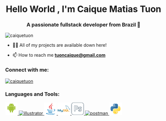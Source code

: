 <h1 align="center">Hello World , I'm Caique Matias Tuon</h1>  
<h3 align="center">A passionate fullstack developer from Brazil 🦾</h3>  
  
<p align="left"> <img src="https://komarev.com/ghpvc/?username=caiquetuon&label=Profile%20views&color=0e75b6&style=flat" alt="caiquetuon" /> </p>  
  
- 👨‍💻 All of my projects are available down here!
  
- 📫 How to reach me **tuoncaique@gmail.com**  
  
<h3 align="left">Connect with me:</h3>  
<p align="left">  
<a href="https://linkedin.com/in/caiquetuon" target="blank"><img align="center" src="https://cdn.jsdelivr.net/npm/simple-icons@3.0.1/icons/linkedin.svg" alt="caiquetuon" height="30" width="40" /></a>  
</p>  
  
<h3 align="left">Languages and Tools:</h3>  
<p align="left"> <a href="https://developer.android.com" target="_blank"> <img src="https://raw.githubusercontent.com/devicons/devicon/master/icons/android/android-original-wordmark.svg" alt="android" width="40" height="40"/> </a> <a href="https://www.adobe.com/in/products/illustrator.html" target="_blank"> <img src="https://www.vectorlogo.zone/logos/adobe_illustrator/adobe_illustrator-icon.svg" alt="illustrator" width="40" height="40"/> </a> <a href="https://www.java.com" target="_blank"> <img src="https://raw.githubusercontent.com/devicons/devicon/master/icons/java/java-original.svg" alt="java" width="40" height="40"/> </a> <a href="https://www.mysql.com/" target="_blank"> <img src="https://raw.githubusercontent.com/devicons/devicon/master/icons/mysql/mysql-original-wordmark.svg" alt="mysql" width="40" height="40"/> </a> <a href="https://www.photoshop.com/en" target="_blank"> <img src="https://raw.githubusercontent.com/devicons/devicon/master/icons/photoshop/photoshop-line.svg" alt="photoshop" width="40" height="40"/> </a> <a href="https://postman.com" target="_blank"> <img src="https://www.vectorlogo.zone/logos/getpostman/getpostman-icon.svg" alt="postman" width="40" height="40"/> </a> <a href="https://www.python.org" target="_blank"> <img src="https://raw.githubusercontent.com/devicons/devicon/master/icons/python/python-original.svg" alt="python" width="40" height="40"/> </a> </p>
